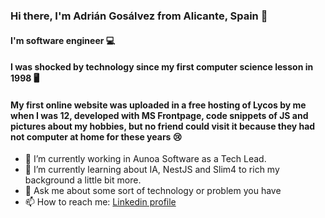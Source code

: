 ### Hi there, I'm Adrián Gosálvez from Alicante, Spain 👋

#### I'm software engineer 💻

#### I was shocked by technology since my first computer science lesson in 1998 🖥️

#### My first online website was uploaded in a free hosting of Lycos by me when I was 12, developed with MS Frontpage, code snippets of JS and pictures about my hobbies, but no friend could visit it because they had not computer at home for these years 😢

- 🔭 I’m currently working in Aunoa Software as a Tech Lead.
- 🌱 I’m currently learning about IA, NestJS and Slim4 to rich my background a little bit more.
- 💬 Ask me about some sort of technology or problem you have
- 📫 How to reach me: [Linkedin profile](https://www.linkedin.com/in/adriangosalvez/)
